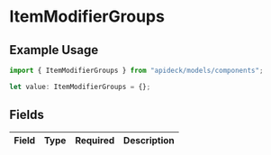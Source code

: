 # ItemModifierGroups

## Example Usage

```typescript
import { ItemModifierGroups } from "apideck/models/components";

let value: ItemModifierGroups = {};
```

## Fields

| Field       | Type        | Required    | Description |
| ----------- | ----------- | ----------- | ----------- |